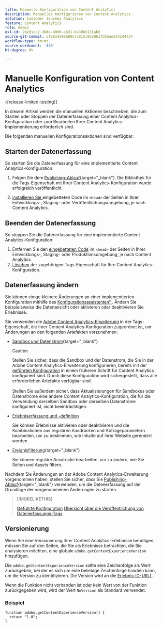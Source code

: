 ```yaml
---
title: Manuelle Konfiguration von Content Analytics
description: Manuelles Konfigurieren von Content Analytics
solution: Customer Journey Analytics
feature: Content Analytics
role: Admin
exl-id: 2b2d1cc2-36da-4960-ab31-0a398d131ab8
source-git-commit: cf8b14590a99573815c95e863fd26ae5b4244754
workflow-type: tm+mt
source-wordcount: '430'
ht-degree: 0%

---
```


# Manuelle Konfiguration von Content Analytics

{{release-limited-testing}}

In diesem Artikel werden die manuellen Aktionen beschrieben, die zum Starten oder Stoppen der Datenerfassung einer Content Analytics-Konfiguration oder zum Bearbeiten Ihrer Content Analytics-Implementierung erforderlich sind.

Die folgenden manuellen Konfigurationsaktionen sind verfügbar:

## Starten der Datenerfassung

So starten Sie die Datenerfassung für eine implementierte Content Analytics-Konfiguration:

1. Folgen Sie dem [Publishing-Ablauf](https://experienceleague.adobe.com/en/docs/experience-platform/tags/publish/overview){target="_blank"}. Die Bibliothek für die Tags-Eigenschaft mit Ihrer Content Analytics-Konfiguration wurde erfolgreich veröffentlicht.

1. [Installieren Sie ](https://experienceleague.adobe.com/en/docs/experience-platform/tags/publish/environments/environments#installation) eingebetteten Code im `<head>` der Seiten in Ihrer Entwicklungs-, Staging- oder Veröffentlichungsumgebung, je nach Content Analytics.


## Beenden der Datenerfassung

So stoppen Sie die Datenerfassung für eine implementierte Content Analytics-Konfiguration:

1. Entfernen Sie den [eingebetteten Code](https://experienceleague.adobe.com/en/docs/experience-platform/tags/publish/environments/environments) im `<head>` der Seiten in Ihrer Entwicklungs-, Staging- oder Produktionsumgebung, je nach Content Analytics.
1. [Löschen](https://experienceleague.adobe.com/en/docs/experience-platform/tags/publish/overview) der zugehörigen Tags-Eigenschaft für Ihre Content Analytics-Konfiguration.



## Datenerfassung ändern

Sie können einige kleinere Änderungen an einer implementierten Konfiguration mithilfe des [Konfigurationsassistenten“ ](guided.md). Ändern Sie beispielsweise die Datenansicht oder aktivieren oder deaktivieren Sie Erlebnisse.

Sie verwenden die [Adobe Content Analytics-Erweiterung](https://experienceleague.adobe.com/en/docs/experience-platform/tags/extensions/client/content-analytics/overview) in der Tags-Eigenschaft, die Ihrer Content Analytics-Konfiguration zugeordnet ist, um Änderungen an den folgenden Artefakten vorzunehmen:

* [Sandbox und Datenstrom](https://experienceleague.adobe.com/en/docs/experience-platform/tags/extensions/client/content-analytics/overview#configure-datastreams){target="_blank"}

  >[!CAUTION]
  >
  >Stellen Sie sicher, dass die Sandbox und der Datenstrom, die Sie in der Adobe Content Analytics-Erweiterung konfigurieren, bereits mit der [geführten Konfiguration](guided.md) in einem früheren Schritt für Content Analytics konfiguriert sind. Durch diese Konfiguration wird sichergestellt, dass alle erforderlichen Artefakte verfügbar sind.<br/><br/>Stellen Sie außerdem sicher, dass Aktualisierungen für Sandboxes oder Datenströme eine andere Content Analytics-Konfiguration, die für die Verwendung derselben Sandbox oder derselben Datenströme konfiguriert ist, nicht beeinträchtigen.
  >

* [Erlebniserfassung und -definition](https://experienceleague.adobe.com/en/docs/experience-platform/tags/extensions/client/content-analytics/overview?lang=en#configure-experience-capture-and-definition)

  Sie können Erlebnisse aktivieren oder deaktivieren und die Kombinationen aus regulären Ausdrücken und Abfrageparametern bearbeiten, um zu bestimmen, wie Inhalte auf Ihrer Website gerendert werden.

* [Ereignisfilterung](https://experienceleague.adobe.com/en/docs/experience-platform/tags/extensions/client/content-analytics/overview#configure-event-filtering){target="_blank"}

  Sie können reguläre Ausdrücke bearbeiten, um zu ändern, wie Sie Seiten und Assets filtern.


Nachdem Sie Änderungen an der Adobe Content Analytics-Erweiterung vorgenommen haben, stellen Sie sicher, dass Sie [Publishing-Ablauf](https://experienceleague.adobe.com/en/docs/experience-platform/tags/publish/overview){target="_blank"} verwenden, um die Datenerfassung auf der Grundlage der vorgenommenen Änderungen zu starten.



>[!MORELIKETHIS]
>
>[Geführte Konfiguration](guided.md)
>[Übersicht über die Veröffentlichung von Datenerfassungs-Tags](https://experienceleague.adobe.com/en/docs/experience-platform/tags/publish/overview)
>


## Versionierung

Wenn Sie eine Versionierung Ihrer Content Analytics-Erlebnisse benötigen, müssen Sie auf den Seiten, die Sie als Erlebnisse betrachten, die Sie analysieren möchten, eine globale `adobe.getContentExperienceVersion` hinzufügen.

Die `adobe.getContentExperienceVersion` sollte eine Zeichenfolge als Wert zurückgeben, bei der es sich um eine beliebige Zeichenfolge handeln kann, um die Version zu identifizieren. Die Version wird an die [Erlebnis-ID-URL) ](/help/content-analytics/report/components.md#experience-metadata).

Wenn die Funktion nicht vorhanden ist oder kein Wert von der Funktion zurückgegeben wird, wird der Wert `NoVersion` als Standard verwendet.

### Beispiel

```
function adobe.getContentExperienceVersion() {
  return "1.0";
}
```
